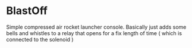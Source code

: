 # BlastOff
Simple compressed air rocket launcher console. 
Basically just adds some bells and whistles to a relay that opens for a fix length of time ( which is connected to the solenoid )
